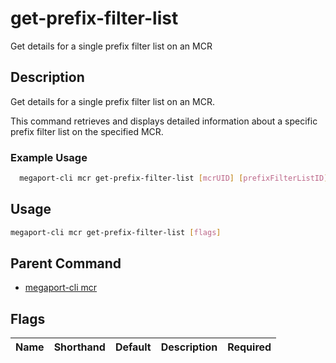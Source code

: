 # get-prefix-filter-list

Get details for a single prefix filter list on an MCR

## Description

Get details for a single prefix filter list on an MCR.

This command retrieves and displays detailed information about a specific prefix filter list on the specified MCR.

### Example Usage

```sh
  megaport-cli mcr get-prefix-filter-list [mcrUID] [prefixFilterListID]
```

## Usage

```sh
megaport-cli mcr get-prefix-filter-list [flags]
```


## Parent Command

* [megaport-cli mcr](megaport-cli_mcr.md)
## Flags

| Name | Shorthand | Default | Description | Required |
|------|-----------|---------|-------------|----------|

